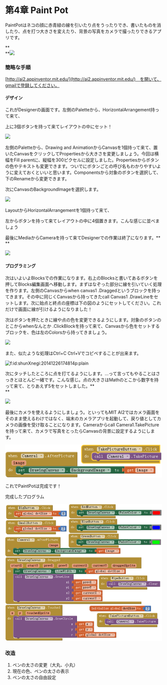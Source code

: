 # **第4章 Paint Pot**

PaintPotはネコの顔に赤青緑の線を引いたり点をうったりでき、書いたものを消したり、点を打つ大きさを変えたり、背景の写真をカメラで撮ったりできるアプリです。

**            
**[![](http://app.edu2web.com/wp-content/uploads/2017/04/PaintPotPart1PhoneImage.png)](http://app.edu2web.com/wp-content/uploads/2017/04/PaintPotPart1PhoneImage.png)

### 簡略な手順

[http://ai2.appinventor.mit.edu/](http://ai2.appinventor.mit.edu/)　を開いて、gmailで登録してください。

#### デザイン

これがDesignerの画面です。左側のPaletteから、HorizontalArrangement持って来て、

上に3個ボタンを持って来てレイアウトの中にセット！

![](https://lh3.googleusercontent.com/sygRTpMS-NepALhLIxbTrzM5D2K5-GYLXUmxt3MXLt3y9e7pLLO7K_FVLsI9Yr6nxV9tTvJQLSEbkb0zp1z3gj7vKCVmVW9gU3sGDnwRBi7icZKXkZFfsBNty3ZF92MxIQFyvUeA)

左側のPaletteから、Drawing and AnimationからCanvasを1個持って来て、置いたCanvasをクリックしてPropertiesから大きさを変更しましょう。今回は横幅をFill parentに、縦幅を300ピクセルに設定しました。Propertiesからボタンの色やテキストも変更できます。ついでにボタンごとの呼び名もわかりやすいように変えておくといいと思います。Componentsから対象のボタンを選択して、下のRenameから変更できます。

次にCanvasのBackgroundImageを選択します。

![](https://lh5.googleusercontent.com/8KSyk6rQbU81udH-3PzmZWQBTWgUvL1ZPXfsDNJrTy53Ug_z2VVhphpNQCQ0rdQ8wjkKYA04EW68X532baI6ufitaK3OSCULlW6e-sBuMr4LhoWsM2fXoUAZiih_AaOiPBpqnYn6)

LayoutからHorizontalArrangementを1個持って来て、

左からボタンを持って来てレイアウトの中に4個置きます。こんな感じに並べましょう

最後にMediaからCameraを持って来てDesignerでの作業は終了になります。**            
**

![](https://lh4.googleusercontent.com/obUijJ_Hr67a49zYuzNjLNZUz8FXD8yOa0Xl0in7hnUoZbr2ZAFfB7lA2lK-XYAUw-iFA8YuI9pO8g_SRWc7yNyXB8SQ-m1yCvK0c-ONSS7GcPVZioATwJuPEOAPmiht9tCrpWZ8)

#### プログラミング

次はいよいよBlocksでの作業になります。右上のBlocksと書いてあるボタンを押してBlocks編集画面へ移動します。まずはなぞった部分に線を引いていく処理を作ります。左側のCanvasからwhen canvas1 .Draggedというブロックを持ってきます。その中に同じくCanvasから持ってきたcall Canvas1 .DrawLineをセットします。次に始点と終点の座標は下の図のようにセットしてください。これだけで画面に線が引けるようになりました！

次はボタンを押たときに線や点の色を変更できるようにします。対象のボタンのとこからwhenなんとか .ClickBlockを持って来て、Canvasから色をセットするブロックを、色は左のColorsから持ってきましょう。

![](https://lh4.googleusercontent.com/8Pc7gfihKw0IH2wfuYtyMl9U0pXXXtuPyymwkqVOZPIZIp4bCBvX53mL_pbXyGimyjXbZkoMaHSeseXYBJPYgZTTPyA5FEdHVUuhhzYqh2fL6MR_qqExx1dDf-SW3FTBPzTDnbrF)

また、似たような処理はCtrl+C Ctrl+Vでコピペすることが出来ます。

![](http://cdn-ak.f.st-hatena.com/images/fotolife/s/shunXnegi/20141226/20141226174814.png "f:id:shunXnegi:20141226174814p:plain")

次にタッチしたところに点を打てるようにします。…って言ってもやることはさっきとほとんど一緒です。こんな感じ。点の大きさはMathのとこから数字を持って来て、とりあえず5をセットしました。**            
**

![](https://lh4.googleusercontent.com/KuTyp43SJA8P_mua8KDYK3k056YK_gBJbe--3kDoaG39DyWrJCfrGyqR1Dxf_C2FAKJ1GZjFHmXynJPvdafRZjuO7Hsk54NVuZmZyJLsf20Lj9GMh2qNLsvjXU1JA1-S1tAI8f7_)

最後にカメラを使えるようにしましょう。といってもMIT AI2ではカメラ画面をそのまま使えるわけではなく、端末のカメラアプリを起動して、戻り値としてカメラの画像を受け取ることになります。Cameraからcall Camera1.TakePictureを持って来て、カメラで写真をとったらCanvasの背景に設定するようにします。

![](/assets/takepic.png)

これでPaintPotは完成です！

完成したプログラム

![](/assets/PaintPotBlocks.png)

### 改造

1. ペンの太さの変更（大丸、小丸）
2. 現在の色、ペンの太さの表示
3. ペンの太さの自由設定



